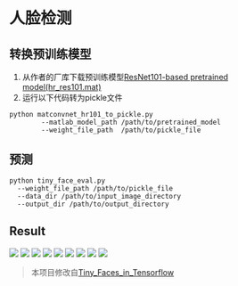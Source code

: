 # 人脸检测

## 转换预训练模型
1. 从作者的厂库下载预训练模型[ResNet101-based pretrained model(hr_res101.mat)](https://www.cs.cmu.edu/~peiyunh/tiny/hr_res101.mat)
2. 运行以下代码转为pickle文件
```
python matconvnet_hr101_to_pickle.py 
        --matlab_model_path /path/to/pretrained_model 
        --weight_file_path  /path/to/pickle_file
```

## 预测
```
python tiny_face_eval.py
  --weight_file_path /path/to/pickle_file
  --data_dir /path/to/input_image_directory
  --output_dir /path/to/output_directory
```
## Result
![](test/result1.jpg)
![](test/result2.jpg)
![](test/result3.jpg)
![](test/result4.jpg)
![](test/result5.jpg)
![](test/result6.jpg)
![](test/result7.jpg)
![](test/result8.jpg)
![](test/result9.jpg)

> 本项目修改自[Tiny_Faces_in_Tensorflow](https://github.com/cydonia999/Tiny_Faces_in_Tensorflow)
